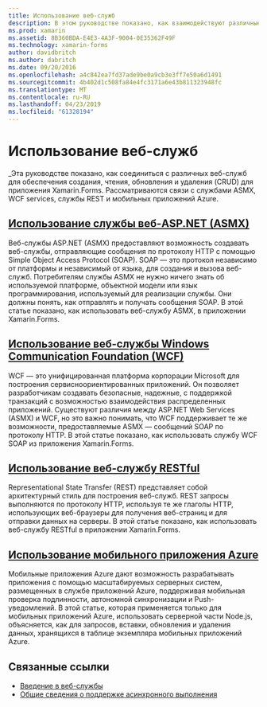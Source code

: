 ```yaml
---
title: Использование веб-служб
description: В этом руководстве показано, как взаимодействуют различные веб-службы для обеспечения создания, чтения, обновления и удаления (CRUD) для приложения Xamarin.Forms. Рассматриваются связи с службами ASMX, WCF services, службы REST и мобильных приложений Azure.
ms.prod: xamarin
ms.assetid: 8B360BDA-E4E3-4A3F-9004-0E35362F49F
ms.technology: xamarin-forms
author: davidbritch
ms.author: dabritch
ms.date: 09/20/2016
ms.openlocfilehash: a4c842ea7fd37ade9be0a9cb3e3ff7e50a6d1491
ms.sourcegitcommit: 4b402d1c508fa84e4fc3171a6e43b811323948fc
ms.translationtype: MT
ms.contentlocale: ru-RU
ms.lasthandoff: 04/23/2019
ms.locfileid: "61328194"
---
```

# <a name="consuming-web-services"></a>Использование веб-служб

_Эта руководстве показано, как соединиться с различных веб-служб для обеспечения создания, чтения, обновления и удаления (CRUD) для приложения Xamarin.Forms. Рассматриваются связи с службами ASMX, WCF services, службы REST и мобильных приложений Azure.

## <a name="consuming-an-aspnet-web-service-asmxxamarin-formsdata-cloudconsumingasmxmd"></a>[Использование службы веб-ASP.NET (ASMX)](~/xamarin-forms/data-cloud/consuming/asmx.md)

Веб-службы ASP.NET (ASMX) предоставляют возможность создавать веб-службы, отправляющие сообщения по протоколу HTTP с помощью Simple Object Access Protocol (SOAP). SOAP — это протокол независимо от платформы и независимый от языка, для создания и вызова веб-служб. Потребителям службы ASMX не нужно ничего знать об используемой платформе, объектной модели или язык программирования, используемый для реализации службы. Они должны понять, как отправлять и получать сообщения SOAP. В этой статье показано, как использовать веб-службу ASMX, в приложении Xamarin.Forms.

## <a name="consuming-a-windows-communication-foundation-wcf-web-servicexamarin-formsdata-cloudconsumingwcfmd"></a>[Использование веб-службы Windows Communication Foundation (WCF)](~/xamarin-forms/data-cloud/consuming/wcf.md)

WCF — это унифицированная платформа корпорации Microsoft для построения сервисноориентированных приложений. Он позволяет разработчикам создавать безопасные, надежные, с поддержкой транзакций с возможностью взаимодействия распределенных приложений. Существуют различия между ASP.NET Web Services (ASMX) и WCF, но это важно понимать, что WCF поддерживает те же возможности, предоставляемые ASMX — сообщений SOAP по протоколу HTTP. В этой статье показано, как использовать службу WCF SOAP из приложения Xamarin.Forms.

## <a name="consuming-a-restful-web-servicexamarin-formsdata-cloudconsumingrestmd"></a>[Использование веб-службу RESTful](~/xamarin-forms/data-cloud/consuming/rest.md)

Representational State Transfer (REST) представляет собой архитектурный стиль для построения веб-служб. REST запросы выполняются по протоколу HTTP, используя те же глаголы HTTP, использующих веб-браузеры для получения веб-страниц и для отправки данных на серверы. В этой статье показано, как использовать веб-службу RESTful в приложении Xamarin.Forms.

## <a name="consuming-an-azure-mobile-appxamarin-formsdata-cloudconsumingazuremd"></a>[Использование мобильного приложения Azure](~/xamarin-forms/data-cloud/consuming/azure.md)

Мобильные приложения Azure дают возможность разрабатывать приложения с помощью масштабируемых серверных систем, размещенных в службе приложений Azure, поддерживая мобильная проверка подлинности, автономной синхронизации и Push-уведомлений. В этой статье, которая применяется только для мобильных приложений Azure, использовать серверной части Node.js, объясняется, как для запросов, вставки, обновления и удаления данных, хранящихся в таблице экземпляра мобильных приложений Azure.

## <a name="related-links"></a>Связанные ссылки

- [Введение в веб-службы](~/cross-platform/data-cloud/web-services/index.md)
- [Общие сведения о поддержке асинхронного выполнения](~/cross-platform/platform/async.md)

